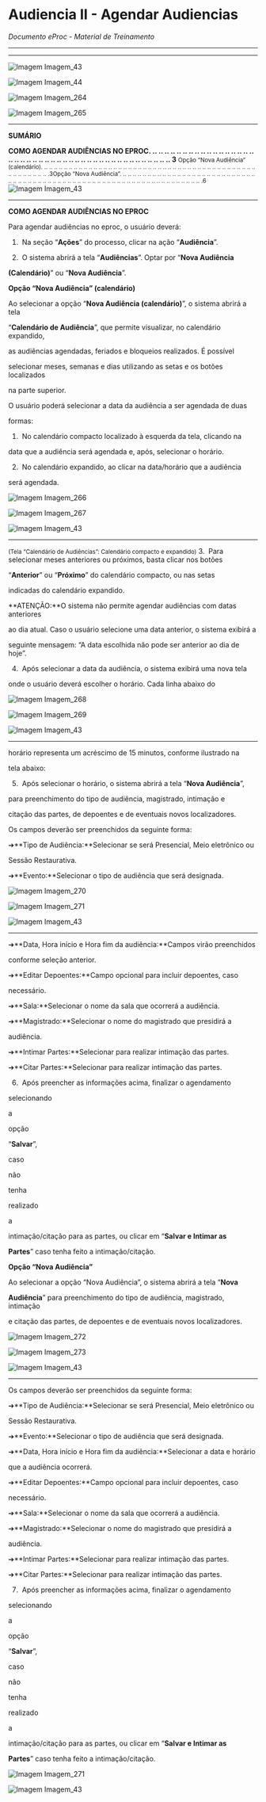 # Audiencia II - Agendar Audiencias

*Documento eProc - Material de Treinamento*

---

---

![Imagem Imagem_43](../imgs/Imagem_43.png)

![Imagem Imagem_44](../imgs/Imagem_44.png)

![Imagem Imagem_264](../imgs/Imagem_264.png)

![Imagem Imagem_265](../imgs/Imagem_265.png)


---

**SUMÁRIO**

**COMO AGENDAR AUDIÊNCIAS NO EPROC. .. .. .. .. .. .. .. .. .. .. .. .. .. .. .. .. .. .. .. .. .. .. .. .. .. .. .. .. .. .. .. .. .. .. .. .. .. .. .. .. .. .. .. .. 3**
<small>Opção “Nova Audiência” (calendário). .. .. .. .. .. .. .. .. .. .. .. .. .. .. .. .. .. .. .. .. .. .. .. .. .. .. .. .. .. .. .. .. .. .. .. .. .. .. .. .. .. .. .. .. .. .. .. .. .. .. .. .3</small><small>Opção “Nova Audiência”. .. .. .. .. .. .. .. .. .. .. .. .. .. .. .. .. .. .. .. .. .. .. .. .. .. .. .. .. .. .. .. .. .. .. .. .. .. .. .. .. .. .. .. .. .. .. .. .. .. .. .. .. .. .. .. .. .. .. .. .. .. .. .. .. .. .. .6</small>
![Imagem Imagem_43](../imgs/Imagem_43.png)


---

**COMO AGENDAR AUDIÊNCIAS NO EPROC**

Para agendar audiências no eproc, o usuário deverá:

1. ​ Na seção “**Ações**” do processo, clicar na ação “**Audiência**”.

2. ​ O sistema abrirá a tela “**Audiências**”. Optar por “**Nova Audiência**

**(Calendário)**” ou “**Nova Audiência**”.

**Opção “Nova Audiência” (calendário)**

Ao selecionar a opção “**Nova Audiência (calendário)**”, o sistema abrirá a tela

“**Calendário de Audiência**”, que permite visualizar, no calendário expandido,

as audiências agendadas, feriados e bloqueios realizados. É possível

selecionar meses, semanas e dias utilizando as setas e os botões localizados

na parte superior.

O usuário poderá selecionar a data da audiência a ser agendada de duas

formas:

1. ​ No calendário compacto localizado à esquerda da tela, clicando na

data que a audiência será agendada e, após, selecionar o horário.

2. ​ No calendário expandido, ao clicar na data/horário que a audiência

será agendada.

![Imagem Imagem_266](../imgs/Imagem_266.png)

![Imagem Imagem_267](../imgs/Imagem_267.png)

![Imagem Imagem_43](../imgs/Imagem_43.png)


---

<small>(Tela “Calendário de Audiências”: Calendário compacto e expandido)</small>
3. ​ Para selecionar meses anteriores ou próximos, basta clicar nos botões

“**Anterior**” ou “**Próximo**” do calendário compacto, ou nas setas

indicadas do calendário expandido.

**ATENÇÃO:**O sistema não permite agendar audiências com datas anteriores

ao dia atual. Caso o usuário selecione uma data anterior, o sistema exibirá a

seguinte mensagem: “A data escolhida não pode ser anterior ao dia de hoje”.

4. ​ Após selecionar a data da audiência, o sistema exibirá uma nova tela

onde o usuário deverá escolher o horário. Cada linha abaixo do

![Imagem Imagem_268](../imgs/Imagem_268.png)

![Imagem Imagem_269](../imgs/Imagem_269.png)

![Imagem Imagem_43](../imgs/Imagem_43.png)


---

horário representa um acréscimo de 15 minutos, conforme ilustrado na

tela abaixo:

5. ​ Após selecionar o horário, o sistema abrirá a tela “**Nova Audiência**”,

para preenchimento do tipo de audiência, magistrado, intimação e

citação das partes, de depoentes e de eventuais novos localizadores.

Os campos deverão ser preenchidos da seguinte forma:

➔​**Tipo de Audiência:**Selecionar se será Presencial, Meio eletrônico ou

Sessão Restaurativa.

➔​**Evento:**Selecionar o tipo de audiência que será designada.

![Imagem Imagem_270](../imgs/Imagem_270.png)

![Imagem Imagem_271](../imgs/Imagem_271.png)

![Imagem Imagem_43](../imgs/Imagem_43.png)


---

➔​**Data, Hora início e Hora fim da audiência:**Campos virão preenchidos

conforme seleção anterior.

➔​**Editar Depoentes:**Campo opcional para incluir depoentes, caso

necessário.

➔​**Sala:**Selecionar o nome da sala que ocorrerá a audiência.

➔​**Magistrado:**Selecionar o nome do magistrado que presidirá a

audiência.

➔​**Intimar Partes:**Selecionar para realizar intimação das partes.

➔​**Citar Partes:**Selecionar para realizar intimação das partes.

6. ​ Após preencher as informações acima, finalizar o agendamento

selecionando

a

opção

“**Salvar**”,

caso

não

tenha

realizado

a

intimação/citação para as partes, ou clicar em “**Salvar e Intimar as**

**Partes**” caso tenha feito a intimação/citação.

**Opção “Nova Audiência”**

Ao selecionar a opção “Nova Audiência”, o sistema abrirá a tela “**Nova**

**Audiência**” para preenchimento do tipo de audiência, magistrado, intimação

e citação das partes, de depoentes e de eventuais novos localizadores.

![Imagem Imagem_272](../imgs/Imagem_272.png)

![Imagem Imagem_273](../imgs/Imagem_273.png)

![Imagem Imagem_43](../imgs/Imagem_43.png)


---

Os campos deverão ser preenchidos da seguinte forma:

➔​**Tipo de Audiência:**Selecionar se será Presencial, Meio eletrônico ou

Sessão Restaurativa.

➔​**Evento:**Selecionar o tipo de audiência que será designada.

➔​**Data, Hora início e Hora fim da audiência:**Selecionar a data e horário

que a audiência ocorrerá.

➔​**Editar Depoentes:**Campo opcional para incluir depoentes, caso

necessário.

➔​**Sala:**Selecionar o nome da sala que ocorrerá a audiência.

➔​**Magistrado:**Selecionar o nome do magistrado que presidirá a

audiência.

➔​**Intimar Partes:**Selecionar para realizar intimação das partes.

➔​**Citar Partes:**Selecionar para realizar intimação das partes.

7. ​ Após preencher as informações acima, finalizar o agendamento

selecionando

a

opção

“**Salvar**”,

caso

não

tenha

realizado

a

intimação/citação para as partes, ou clicar em “**Salvar e Intimar as**

**Partes**” caso tenha feito a intimação/citação.

![Imagem Imagem_271](../imgs/Imagem_271.png)

![Imagem Imagem_43](../imgs/Imagem_43.png)
